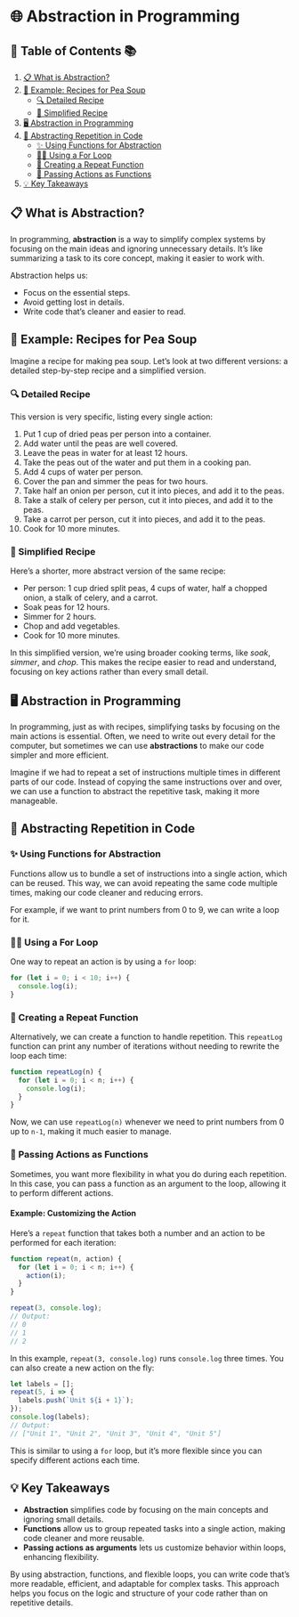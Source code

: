 # 🌐 Abstraction in Programming

## 📖 Table of Contents 📚

1. [📋 What is Abstraction?](#-what-is-abstraction)
2. [🍲 Example: Recipes for Pea Soup](#-example-recipes-for-pea-soup)
   - [🔍 Detailed Recipe](#-detailed-recipe)
   - [📝 Simplified Recipe](#-simplified-recipe)
3. [🖥️ Abstraction in Programming](#-abstraction-in-programming)
4. [🔄 Abstracting Repetition in Code](#-abstracting-repetition-in-code)
   - [✨ Using Functions for Abstraction](#-using-functions-for-abstraction)
   - [👨‍💻 Using a For Loop](#-using-a-for-loop)
   - [🚀 Creating a Repeat Function](#-creating-a-repeat-function)
   - [📲 Passing Actions as Functions](#-passing-actions-as-functions)
5. [💡 Key Takeaways](#-key-takeaways)

## 📋 What is Abstraction?

In programming, **abstraction** is a way to simplify complex systems by focusing on the main ideas and ignoring unnecessary details. It’s like summarizing a task to its core concept, making it easier to work with. 

Abstraction helps us:
- Focus on the essential steps.
- Avoid getting lost in details.
- Write code that’s cleaner and easier to read. 

## 🍲 Example: Recipes for Pea Soup

Imagine a recipe for making pea soup. Let’s look at two different versions: a detailed step-by-step recipe and a simplified version.

### 🔍 Detailed Recipe

This version is very specific, listing every single action:

1. Put 1 cup of dried peas per person into a container.
2. Add water until the peas are well covered.
3. Leave the peas in water for at least 12 hours.
4. Take the peas out of the water and put them in a cooking pan.
5. Add 4 cups of water per person.
6. Cover the pan and simmer the peas for two hours.
7. Take half an onion per person, cut it into pieces, and add it to the peas.
8. Take a stalk of celery per person, cut it into pieces, and add it to the peas.
9. Take a carrot per person, cut it into pieces, and add it to the peas.
10. Cook for 10 more minutes.

### 📝 Simplified Recipe

Here’s a shorter, more abstract version of the same recipe:

- Per person: 1 cup dried split peas, 4 cups of water, half a chopped onion, a stalk of celery, and a carrot.
- Soak peas for 12 hours.
- Simmer for 2 hours.
- Chop and add vegetables.
- Cook for 10 more minutes.

In this simplified version, we’re using broader cooking terms, like *soak*, *simmer*, and *chop*. This makes the recipe easier to read and understand, focusing on key actions rather than every small detail.

## 🖥️ Abstraction in Programming

In programming, just as with recipes, simplifying tasks by focusing on the main actions is essential. Often, we need to write out every detail for the computer, but sometimes we can use **abstractions** to make our code simpler and more efficient.

Imagine if we had to repeat a set of instructions multiple times in different parts of our code. Instead of copying the same instructions over and over, we can use a function to abstract the repetitive task, making it more manageable.

## 🔄 Abstracting Repetition in Code

### ✨ Using Functions for Abstraction

Functions allow us to bundle a set of instructions into a single action, which can be reused. This way, we can avoid repeating the same code multiple times, making our code cleaner and reducing errors.

For example, if we want to print numbers from 0 to 9, we can write a loop for it.

### 👨‍💻 Using a For Loop

One way to repeat an action is by using a `for` loop:

```javascript
for (let i = 0; i < 10; i++) {
  console.log(i);
}
```

### 🚀 Creating a Repeat Function

Alternatively, we can create a function to handle repetition. This `repeatLog` function can print any number of iterations without needing to rewrite the loop each time:

```javascript
function repeatLog(n) {
  for (let i = 0; i < n; i++) {
    console.log(i);
  }
}
```

Now, we can use `repeatLog(n)` whenever we need to print numbers from 0 up to `n-1`, making it much easier to manage.

### 📲 Passing Actions as Functions

Sometimes, you want more flexibility in what you do during each repetition. In this case, you can pass a function as an argument to the loop, allowing it to perform different actions.

#### Example: Customizing the Action

Here’s a `repeat` function that takes both a number and an action to be performed for each iteration:

```javascript
function repeat(n, action) {
  for (let i = 0; i < n; i++) {
    action(i);
  }
}

repeat(3, console.log);
// Output:
// 0
// 1
// 2
```

In this example, `repeat(3, console.log)` runs `console.log` three times. You can also create a new action on the fly:

```javascript
let labels = [];
repeat(5, i => {
  labels.push(`Unit ${i + 1}`);
});
console.log(labels);
// Output:
// ["Unit 1", "Unit 2", "Unit 3", "Unit 4", "Unit 5"]
```

This is similar to using a `for` loop, but it’s more flexible since you can specify different actions each time.

## 💡 Key Takeaways

- **Abstraction** simplifies code by focusing on the main concepts and ignoring small details.
- **Functions** allow us to group repeated tasks into a single action, making code cleaner and more reusable.
- **Passing actions as arguments** lets us customize behavior within loops, enhancing flexibility.

By using abstraction, functions, and flexible loops, you can write code that’s more readable, efficient, and adaptable for complex tasks. This approach helps you focus on the logic and structure of your code rather than on repetitive details.